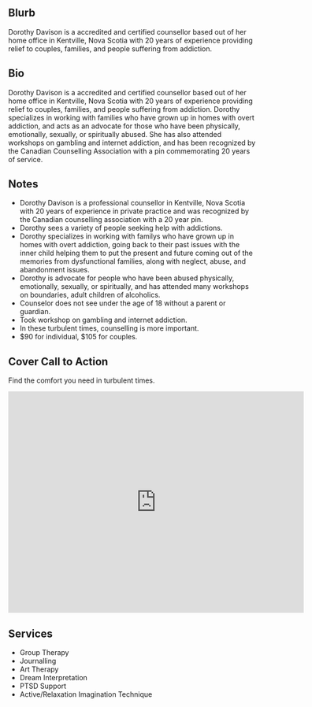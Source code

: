 Blurb
---
Dorothy Davison is a accredited and certified counsellor based out of her home office in Kentville, Nova Scotia with 20 years of experience providing relief to couples, families, and people suffering from addiction.

Bio
---
Dorothy Davison is a accredited and certified counsellor based out of her home office in Kentville, Nova Scotia with 20 years of experience providing relief to couples, families, and people suffering from addiction. Dorothy specializes in working with families who have grown up in homes with overt addiction, and acts as an advocate for those who have been physically, emotionally, sexually, or spiritually abused. She has also attended workshops on gambling and internet addiction, and has been recognized by the Canadian Counselling Association with a pin commemorating 20 years of service.

Notes
-----
* Dorothy Davison is a professional counsellor in Kentville, Nova Scotia with 20 years of experience in private practice and was recognized by the Canadian counselling association with a 20 year pin.
* Dorothy sees a variety of people seeking help with addictions.
* Dorothy specializes in working with familys who have grown up in homes with overt addiction, going back to their past issues with the inner child helping them to put the present and future coming out of the memories from dysfunctional families, along with neglect, abuse, and abandonment issues.
* Dorothy is advocate for people who have been abused physically, emotionally, sexually, or spiritually, and has attended many workshops on boundaries, adult children of alcoholics.
* Counselor does not see under the age of 18 without a parent or guardian.
* Took workshop on gambling and internet addiction.
* In these turbulent times, counselling is more important.
* $90 for individual, $105 for couples. 


Cover Call to Action
--------------------
Find the comfort you need in turbulent times.


<iframe src="https://www.google.com/maps/embed?pb=!1m18!1m12!1m3!1d5633.6370381719535!2d-64.48755727113469!3d45.089473166393134!2m3!1f0!2f0!3f0!3m2!1i1024!2i768!4f13.1!3m3!1m2!1s0x4b5856e6c556a07f%3A0x619a34eeb6fcdae4!2s875+Charles+St%2C+Kentville%2C+NS+B4N+2Y9!5e0!3m2!1sen!2sca!4v1482879842248" width="600" height="450" frameborder="0" style="border:0" allowfullscreen></iframe>

Services
--------
* Group Therapy
* Journalling
* Art Therapy
* Dream Interpretation
* PTSD Support
* Active/Relaxation Imagination Technique
